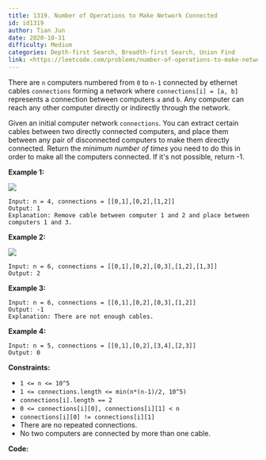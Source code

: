 ```yaml
---
title: 1319. Number of Operations to Make Network Connected
id: id1319
author: Tian Jun
date: 2020-10-31
difficulty: Medium
categories: Depth-first Search, Breadth-first Search, Union Find
link: <https://leetcode.com/problems/number-of-operations-to-make-network-connected/description/>
---
```


There are `n` computers numbered from `0` to `n-1` connected by ethernet
cables `connections` forming a network where `connections[i] = [a, b]`
represents a connection between computers `a` and `b`. Any computer can reach
any other computer directly or indirectly through the network.

Given an initial computer network `connections`. You can extract certain
cables between two directly connected computers, and place them between any
pair of disconnected computers to make them directly connected. Return the
_minimum number of times_ you need to do this in order to make all the
computers connected. If it's not possible, return -1.



**Example 1:**

**![](https://assets.leetcode.com/uploads/2020/01/02/sample_1_1677.png)**
            
	Input: n = 4, connections = [[0,1],[0,2],[1,2]]    
	Output: 1    
	Explanation: Remove cable between computer 1 and 2 and place between computers 1 and 3.    

**Example 2:**

**![](https://assets.leetcode.com/uploads/2020/01/02/sample_2_1677.png)**
            
	Input: n = 6, connections = [[0,1],[0,2],[0,3],[1,2],[1,3]]    
	Output: 2    

**Example 3:**
            
	Input: n = 6, connections = [[0,1],[0,2],[0,3],[1,2]]    
	Output: -1    
	Explanation: There are not enough cables.    

**Example 4:**
            
	Input: n = 5, connections = [[0,1],[0,2],[3,4],[2,3]]    
	Output: 0    



**Constraints:**

  * `1 <= n <= 10^5`
  * `1 <= connections.length <= min(n*(n-1)/2, 10^5)`
  * `connections[i].length == 2`
  * `0 <= connections[i][0], connections[i][1] < n`
  * `connections[i][0] != connections[i][1]`
  * There are no repeated connections.
  * No two computers are connected by more than one cable.


**Code:**
